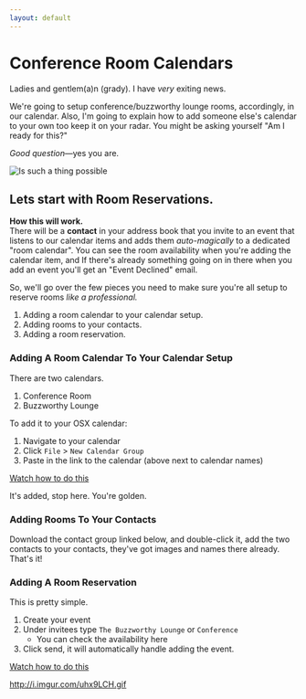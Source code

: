 ```yaml
---
layout: default
---
```


# Conference Room Calendars

Ladies and gentlem(a)n (grady). I have _very_ exiting news.

We're going to setup conference/buzzworthy lounge rooms, accordingly, in our calendar. Also, I'm going to explain how to add someone else's calendar to your own too keep it on your radar. You might be asking yourself "Am I ready for this?"

_Good question_—yes you are. 

![Is such a thing possible](http://i.imgur.com/FCEYI.gif)

## Lets start with Room Reservations.

__How this will work.__  
There will be a __contact__ in your address book that you invite to an event that listens to our calendar items and adds them _auto-magically_ to a dedicated "room calendar". You can see the room availability when you're adding the calendar item, and If there's already something going on in there when you add an event you'll get an "Event Declined" email.

So, we'll go over the few pieces you need to make sure you're all setup to reserve rooms _like a professional._


1. Adding a room calendar to your calendar setup.
1. Adding rooms to your contacts.
1. Adding a room reservation.


### Adding A Room Calendar To Your Calendar Setup

There are two calendars.

1. Conference Room
2. Buzzworthy Lounge

To add it to your OSX calendar:

1. Navigate to your calendar
2. Click `File` >  `New Calendar Group`
3. Paste in the link to the calendar (above next to calendar names)

[Watch how to do this](http://i.imgur.com/qx5VypG.gifv)

It's added, stop here. You're golden. 


###  Adding Rooms To Your Contacts

Download the contact group linked below, and double-click it, add the two contacts to your contacts, they've got images and names there already. That's it!

[]()


### Adding A Room Reservation

This is pretty simple. 

1. Create your event
2. Under invitees type `The Buzzworthy Lounge` or `Conference` 
    * You can check the availability here
3. Click send, it will automatically handle adding the event. 

[Watch how to do this](http://i.imgur.com/hECGPaw.gifv)

http://i.imgur.com/uhx9LCH.gif
